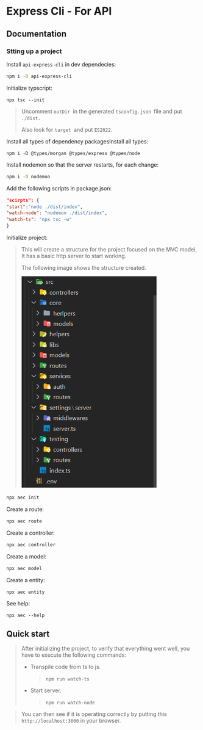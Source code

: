 # Express Cli - For API

## Documentation

### Stting up a project

Install `api-express-cli` in dev dependecies:

```bash
npm i -D api-express-cli
```

Initialize typscript:

```
npx tsc --init
```

> Uncomment `outDir `in the generated `tsconfig.json `file and put `./dist.`
>
> Also look for `target `and put `ES2022`.

Install all types of dependency packagesInstall all types:

```
npm i -D @types/morgan @types/express @types/node
```

Install nodemon so that the server restarts, for each change:

```bash
npm i -D nodemon
```

Add the following scripts in package.json:

```json
"scirpts": {
"start":"node ./dist/index",
"watch-node": "nodemon ./dist/index",
"watch-ts": "npx tsc -w"
}
```

Initialize project:

> This will create a structure for the project focused on the MVC model,
> It has a basic http server to start working.
>
> The following image shows the structure created.
>
> ![1662869920757](image/README/1662869920757.png)

```bash
npx aec init
```

Create a route:

```bash
npx aec route
```

Create a controller:

```bash
npx aec controller
```

Create a model:

```bash
npx aec model
```

Create a entity:

```
npx aec entity
```

See help:

```
npx aec --help
```

## Quick start

> After initializing the project, to verify that everything went well, you have to execute the following commands:
>
> - Transpile code from ts to js.
>   > `npm run watch-ts`
> - Start server.
>   > `npm run watch-node`

> You can then see if it is operating correctly by putting this `http://localhost:3000` in your browser.
